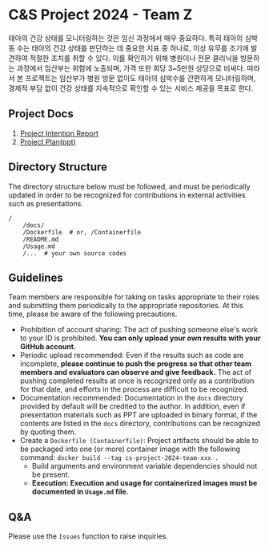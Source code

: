 # C&S Project 2024 - Team Z

 태아의 건강 상태를 모니터링하는 것은 임신 과정에서 매우 중요하다. 특히 태아의 심박동 수는 태아의 건강 상태를 판단하는 데 중요한 지표 중 하나로, 이상 유무를 조기에 발견하여 적절한 조치를 취할 수 있다. 이를 확인하기 위해 병원이나 전문 클리닉을 방문하는 과정에서 임산부는 위험에 노출되며, 가격 또한 회당 3~5만원 상당으로 비싸다. 따라서 본 프로젝트는 임산부가 병원 방문 없이도 태아의 심박수를 간편하게 모니터링하며, 경제적 부담 없이 건강 상태를 지속적으로 확인할 수 있는 서비스 제공을 목표로 한다.

## Project Docs

1) [Project Intention Report](https://docs.google.com/document/d/1Xdnv1-ectwGFsqLcR2frqd65CG1AkI7WiflfFV3hdWs/edit?usp=sharing)
2) [Project Plan(ppt)](https://docs.google.com/presentation/d/1xa1XNE7MeStpCspio821lLpRg6xH0q_Upz2LCIQs3TM/edit?usp=sharing)

## Directory Structure

The directory structure below must be followed, and must be periodically updated in order to be recognized for contributions in external activities such as presentations.

```
/
    /docs/
    /Dockerfile  # or, /Containerfile
    /README.md
    /Usage.md
    /...  # your own source codes
```

## Guidelines

Team members are responsible for taking on tasks appropriate to their roles and submitting them periodically to the appropriate repositories. At this time, please be aware of the following precautions.

* Prohibition of account sharing: The act of pushing someone else's work to your ID is prohibited. **You can only upload your own results with your GitHub account.**
* Periodic upload recommended: Even if the results such as code are incomplete, **please continue to push the progress so that other team members and evaluators can observe and give feedback.** The act of pushing completed results at once is recognized only as a contribution for that date, and efforts in the process are difficult to be recognized.
* Documentation recommended: Documentation in the `docs` directory provided by default will be credited to the author. In addition, even if presentation materials such as PPT are uploaded in binary format, if the contents are listed in the `docs` directory, contributions can be recognized by quoting them.
* Create a `Dockerfile (Containerfile)`: Project artifacts should be able to be packaged into one (or more) container image with the following command: `docker build --tag cs-project-2024-team-xxx .`
    - Build arguments and environment variable dependencies should not be present.
    - **Execution: Execution and usage for containerized images must be documented in `Usage.md` file.**

## Q&A

Please use the `Issues` function to raise inquiries.

